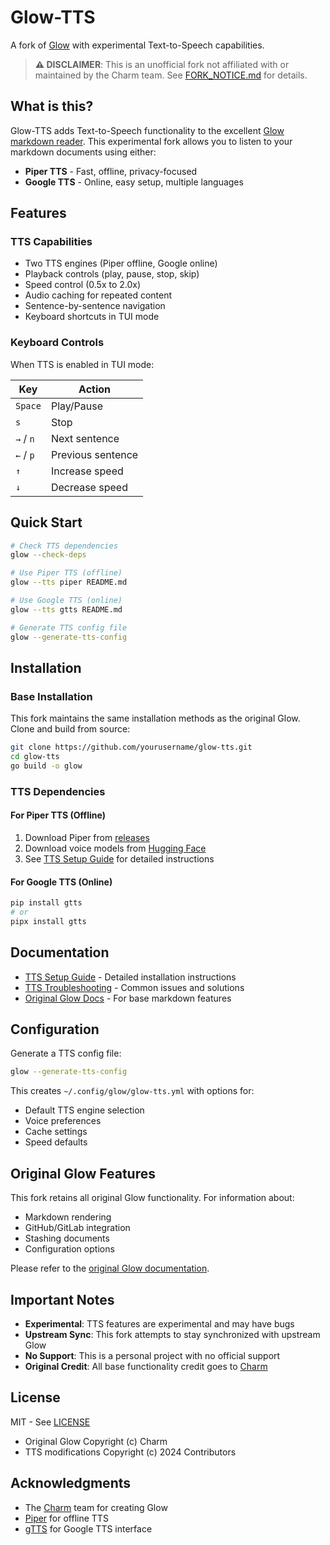 # Glow-TTS

A fork of [Glow](https://github.com/charmbracelet/glow) with experimental Text-to-Speech capabilities.

> **⚠️ DISCLAIMER**: This is an unofficial fork not affiliated with or maintained by the Charm team. See [FORK_NOTICE.md](FORK_NOTICE.md) for details.

## What is this?

Glow-TTS adds Text-to-Speech functionality to the excellent [Glow markdown reader](https://github.com/charmbracelet/glow). This experimental fork allows you to listen to your markdown documents using either:

- **Piper TTS** - Fast, offline, privacy-focused
- **Google TTS** - Online, easy setup, multiple languages

## Features

### TTS Capabilities
- Two TTS engines (Piper offline, Google online)
- Playback controls (play, pause, stop, skip)
- Speed control (0.5x to 2.0x)
- Audio caching for repeated content
- Sentence-by-sentence navigation
- Keyboard shortcuts in TUI mode

### Keyboard Controls

When TTS is enabled in TUI mode:

| Key | Action |
|-----|--------|
| `Space` | Play/Pause |
| `s` | Stop |
| `→` / `n` | Next sentence |
| `←` / `p` | Previous sentence |
| `↑` | Increase speed |
| `↓` | Decrease speed |

## Quick Start

```bash
# Check TTS dependencies
glow --check-deps

# Use Piper TTS (offline)
glow --tts piper README.md

# Use Google TTS (online)
glow --tts gtts README.md

# Generate TTS config file
glow --generate-tts-config
```

## Installation

### Base Installation

This fork maintains the same installation methods as the original Glow. Clone and build from source:

```bash
git clone https://github.com/yourusername/glow-tts.git
cd glow-tts
go build -o glow
```

### TTS Dependencies

#### For Piper TTS (Offline)
1. Download Piper from [releases](https://github.com/rhasspy/piper/releases)
2. Download voice models from [Hugging Face](https://huggingface.co/rhasspy/piper-voices)
3. See [TTS Setup Guide](docs/TTS_SETUP.md) for detailed instructions

#### For Google TTS (Online)
```bash
pip install gtts
# or
pipx install gtts
```

## Documentation

- [TTS Setup Guide](docs/TTS_SETUP.md) - Detailed installation instructions
- [TTS Troubleshooting](docs/TTS_TROUBLESHOOTING.md) - Common issues and solutions
- [Original Glow Docs](https://github.com/charmbracelet/glow#readme) - For base markdown features

## Configuration

Generate a TTS config file:
```bash
glow --generate-tts-config
```

This creates `~/.config/glow/glow-tts.yml` with options for:
- Default TTS engine selection
- Voice preferences
- Cache settings
- Speed defaults

## Original Glow Features

This fork retains all original Glow functionality. For information about:
- Markdown rendering
- GitHub/GitLab integration  
- Stashing documents
- Configuration options

Please refer to the [original Glow documentation](https://github.com/charmbracelet/glow#readme).

## Important Notes

- **Experimental**: TTS features are experimental and may have bugs
- **Upstream Sync**: This fork attempts to stay synchronized with upstream Glow
- **No Support**: This is a personal project with no official support
- **Original Credit**: All base functionality credit goes to [Charm](https://charm.sh)

## License

MIT - See [LICENSE](LICENSE)

- Original Glow Copyright (c) Charm
- TTS modifications Copyright (c) 2024 Contributors

## Acknowledgments

- The [Charm](https://charm.sh) team for creating Glow
- [Piper](https://github.com/rhasspy/piper) for offline TTS
- [gTTS](https://github.com/pndurette/gTTS) for Google TTS interface